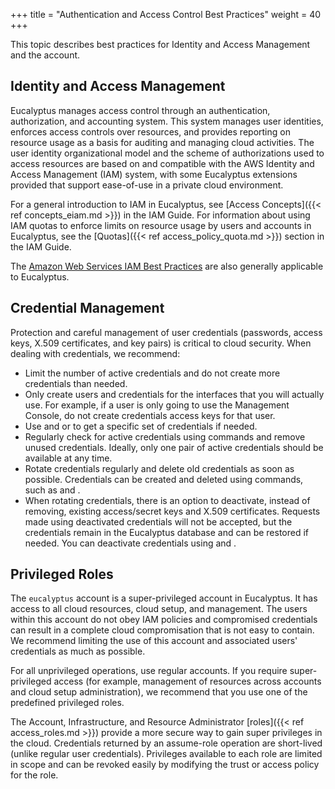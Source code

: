 +++
title = "Authentication and Access Control Best Practices"
weight = 40
+++

This topic describes best practices for Identity and Access Management and the account.
## Identity and Access Management
Eucalyptus manages access control through an authentication, authorization, and accounting system. This system manages user identities, enforces access controls over resources, and provides reporting on resource usage as a basis for auditing and managing cloud activities. The user identity organizational model and the scheme of authorizations used to access resources are based on and compatible with the AWS Identity and Access Management (IAM) system, with some Eucalyptus extensions provided that support ease-of-use in a private cloud environment. 

For a general introduction to IAM in Eucalyptus, see [Access Concepts]({{< ref concepts_eiam.md >}}) in the IAM Guide. For information about using IAM quotas to enforce limits on resource usage by users and accounts in Eucalyptus, see the [Quotas]({{< ref access_policy_quota.md >}}) section in the IAM Guide. 

The [Amazon Web Services IAM Best Practices](http://docs.aws.amazon.com/IAM/latest/UserGuide/IAMBestPractices.html) are also generally applicable to Eucalyptus. 


## Credential Management
Protection and careful management of user credentials (passwords, access keys, X.509 certificates, and key pairs) is critical to cloud security. When dealing with credentials, we recommend: 



* Limit the number of active credentials and do not create more credentials than needed. 
* Only create users and credentials for the interfaces that you will actually use. For example, if a user is only going to use the Management Console, do not create credentials access keys for that user. 
* Use and or to get a specific set of credentials if needed. 
* Regularly check for active credentials using commands and remove unused credentials. Ideally, only one pair of active credentials should be available at any time. 
* Rotate credentials regularly and delete old credentials as soon as possible. Credentials can be created and deleted using commands, such as and . 
* When rotating credentials, there is an option to deactivate, instead of removing, existing access/secret keys and X.509 certificates. Requests made using deactivated credentials will not be accepted, but the credentials remain in the Eucalyptus database and can be restored if needed. You can deactivate credentials using and . 

## Privileged Roles
The `eucalyptus` account is a super-privileged account in Eucalyptus. It has access to all cloud resources, cloud setup, and management. The users within this account do not obey IAM policies and compromised credentials can result in a complete cloud compromisation that is not easy to contain. We recommend limiting the use of this account and associated users' credentials as much as possible. 

For all unprivileged operations, use regular accounts. If you require super-privileged access (for example, management of resources across accounts and cloud setup administration), we recommend that you use one of the predefined privileged roles. 

The Account, Infrastructure, and Resource Administrator [roles]({{< ref access_roles.md >}}) provide a more secure way to gain super privileges in the cloud. Credentials returned by an assume-role operation are short-lived (unlike regular user credentials). Privileges available to each role are limited in scope and can be revoked easily by modifying the trust or access policy for the role. 


